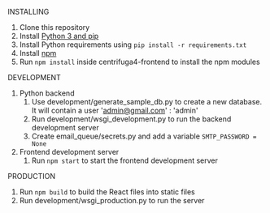 INSTALLING
1. Clone this repository
2. Install [Python 3 and pip](https://www.python.org/downloads/)
3. Install Python requirements using `pip install -r requirements.txt`
4. Install [npm]([npm][https://www.npmjs.com/get-npm)
5. Run `npm install` inside centrifuga4-frontend to install the npm modules

DEVELOPMENT
1. Python backend
    1. Use development/generate_sample_db.py to create a new database. It will contain a user 'admin@gmail.com' : 'admin'
    2. Run development/wsgi_development.py to run the backend development server
    3. Create email_queue/secrets.py and add a variable `SMTP_PASSWORD = None`
2. Frontend development server
    1. Run `npm start` to start the frontend development server
    
PRODUCTION
1. Run `npm build` to build the React files into static files
2. Run development/wsgi_production.py to run the server

